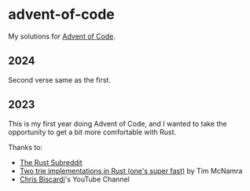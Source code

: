# advent-of-code

My solutions for [Advent of Code](https://adventofcode.com/).

## 2024

Second verse same as the first.

## 2023

This is my first year doing Advent of Code, and I wanted to take the opportunity to get a bit more comfortable with Rust.

Thanks to:

* [The Rust Subreddit](https://reddit.com/r/rust)
* [Two trie implementations in Rust (one's super fast)](https://dev.to/timclicks/two-trie-implementations-in-rust-ones-super-fast-2f3m) by Tim McNamra
* [Chris Biscardi](https://www.youtube.com/@chrisbiscardi)'s YouTube Channel
